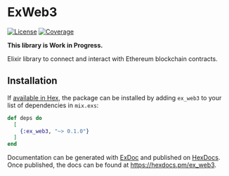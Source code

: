 # ExWeb3

[![License](https://img.shields.io/badge/License-MIT-blue)](https://github.com/animus-coop/ex_web3/blob/master/LICENSE.md)
[![Coverage](https://img.shields.io/github/last-commit/mana-ethereum/ethereumex.svg)](https://github.com/mana-ethereum/ethereumex/commits/master)

**This library is Work in Progress.**

Elixir library to connect and interact with Ethereum blockchain contracts.

## Installation

If [available in Hex](https://hex.pm/docs/publish), the package can be installed
by adding `ex_web3` to your list of dependencies in `mix.exs`:

```elixir
def deps do
  [
    {:ex_web3, "~> 0.1.0"}
  ]
end
```

Documentation can be generated with [ExDoc](https://github.com/elixir-lang/ex_doc)
and published on [HexDocs](https://hexdocs.pm). Once published, the docs can
be found at <https://hexdocs.pm/ex_web3>.

